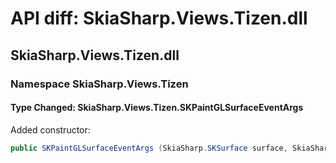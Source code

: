 # API diff: SkiaSharp.Views.Tizen.dll

## SkiaSharp.Views.Tizen.dll

### Namespace SkiaSharp.Views.Tizen

#### Type Changed: SkiaSharp.Views.Tizen.SKPaintGLSurfaceEventArgs

Added constructor:

```csharp
public SKPaintGLSurfaceEventArgs (SkiaSharp.SKSurface surface, SkiaSharp.GRBackendRenderTarget renderTarget, SkiaSharp.GRSurfaceOrigin origin, SkiaSharp.SKColorType colorType, SkiaSharp.GRGlFramebufferInfo glInfo);
```



